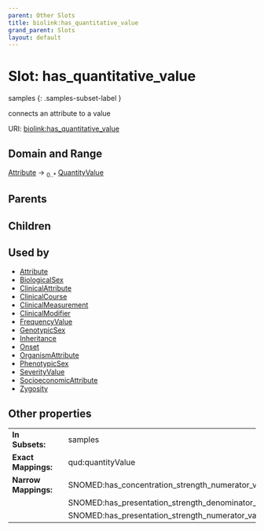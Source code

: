 ```yaml
---
parent: Other Slots
title: biolink:has_quantitative_value
grand_parent: Slots
layout: default
---
```


# Slot: has_quantitative_value

samples
{: .samples-subset-label }


connects an attribute to a value

URI: [biolink:has_quantitative_value](https://w3id.org/biolink/vocab/has_quantitative_value)

## Domain and Range

[Attribute](Attribute.md) ->  <sub>0..*</sub> [QuantityValue](QuantityValue.md)

## Parents


## Children


## Used by

 * [Attribute](Attribute.md)
 * [BiologicalSex](BiologicalSex.md)
 * [ClinicalAttribute](ClinicalAttribute.md)
 * [ClinicalCourse](ClinicalCourse.md)
 * [ClinicalMeasurement](ClinicalMeasurement.md)
 * [ClinicalModifier](ClinicalModifier.md)
 * [FrequencyValue](FrequencyValue.md)
 * [GenotypicSex](GenotypicSex.md)
 * [Inheritance](Inheritance.md)
 * [Onset](Onset.md)
 * [OrganismAttribute](OrganismAttribute.md)
 * [PhenotypicSex](PhenotypicSex.md)
 * [SeverityValue](SeverityValue.md)
 * [SocioeconomicAttribute](SocioeconomicAttribute.md)
 * [Zygosity](Zygosity.md)

## Other properties

|  |  |  |
| --- | --- | --- |
| **In Subsets:** | | samples |
| **Exact Mappings:** | | qud:quantityValue |
| **Narrow Mappings:** | | SNOMED:has_concentration_strength_numerator_value |
|  | | SNOMED:has_presentation_strength_denominator_value |
|  | | SNOMED:has_presentation_strength_numerator_value |

